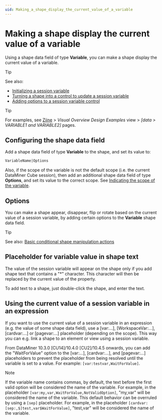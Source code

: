 ```yaml
---
uid: Making_a_shape_display_the_current_value_of_a_variable
---
```


# Making a shape display the current value of a variable

Using a shape data field of type **Variable**, you can make a shape display the current value of a variable.

> [!TIP]
> See also:
>
> - [Initializing a session variable](xref:Initializing_a_session_variable)
> - [Turning a shape into a control to update a session variable](xref:Turning_a_shape_into_a_control_to_update_a_session_variable)
> - [Adding options to a session variable control](xref:Adding_options_to_a_session_variable_control)

> [!TIP]
> For examples, see [Ziine](xref:ZiineDemoSystem) > *Visual Overview Design Examples* view > *[data > VARIABLE1 and VARIABLE2]* pages.

## Configuring the shape data field

Add a shape data field of type **Variable** to the shape, and set its value to:

```txt
VariableName|Options
```

Also, if the scope of the variable is not the default scope (i.e. the current DataMiner Cube session), then add an additional shape data field of type **Options**, and set its value to the correct scope. See [Indicating the scope of the variable](xref:Turning_a_shape_into_a_control_to_update_a_session_variable#indicating-the-scope-of-the-variable).

## Options

You can make a shape appear, disappear, flip or rotate based on the current value of a session variable, by adding certain options to the **Variable** shape data field.

> [!TIP]
> See also: [Basic conditional shape manipulation actions](xref:Basic_conditional_shape_manipulation_actions)

## Placeholder for variable value in shape text

The value of the session variable will appear on the shape only if you add shape text that contains a "\*" character. This character will then be replaced by the current value of the property.

To add text to a shape, just double-click the shape, and enter the text.

## Using the current value of a session variable in an expression

If you want to use the current value of a session variable in an expression (e.g. the value of some shape data field), use a \[var:...\], \[WorkspaceVar:...\], \[cardvar:...\] or \[pagevar:...\] placeholder (depending on the scope). This way you can e.g. link a shape to an element or view using a session variable.

From DataMiner 10.3.0 [CU14]/10.4.0 [CU2]/10.4.5 onwards<!--RN 38910-->, you can add the "WaitForValue" option to the \[var:...\], \[cardvar:...\], and \[pagevar:...\] placeholders to prevent the placeholder from being resolved until the variable is set to a value. For example: `[var:testvar,WaitForValue]`.

> [!NOTE]
> If the variable name contains commas, by default, the text before the first valid option will be considered the name of the variable. For example, in the placeholder `[var:my,var,WaitForValue,NotValidOption]`, "my,var" will be considered the name of the variable. This default behavior can be overruled by using a `[sep]` placeholder. For example, in the placeholder `[cardvar:[sep:,$]test,var$WaitForValue]`, "test,var" will be considered the name of the variable.
